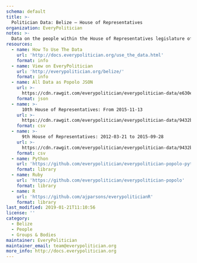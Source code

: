 ```yaml
---
schema: default
title: >-
  Politician Data: Belize — House of Representatives
organization: EveryPolitician
notes: >-
  Data on the people within the House of Representatives legislature of Belize.
resources:
  - name: How To Use The Data
    url: 'http://docs.everypolitician.org/use_the_data.html'
    format: info
  - name: View on EveryPolitician
    url: 'http://everypolitician.org/belize/'
    format: info
  - name: All Data as Popolo JSON
    url: >-
      https://cdn.rawgit.com/everypolitician/everypolitician-data/e630e3611ad49b8298a764345567922a27853f00/data/Belize/Representatives/ep-popolo-v1.0.json
    format: json
  - name: >-
      10th House of Representatives: From 2015-11-13
    url: >-
      https://cdn.rawgit.com/everypolitician/everypolitician-data/9432bf29041cb6966db27e1db78bc4dbf9313dc1/data/Belize/Representatives/term-10.csv
    format: csv
  - name: >-
      9th House of Representatives: 2012-03-21 to 2015-09-28
    url: >-
      https://cdn.rawgit.com/everypolitician/everypolitician-data/9432bf29041cb6966db27e1db78bc4dbf9313dc1/data/Belize/Representatives/term-9.csv
    format: csv
  - name: Python
    url: 'https://github.com/everypolitician/everypolitician-popolo-python'
    format: library
  - name: Ruby
    url: 'https://github.com/everypolitician/everypolitician-popolo'
    format: library
  - name: R
    url: 'https://github.com/ajparsons/everypoliticianR'
    format: library
last_modified: 2019-01-21T11:10:56
license: ''
category:
  - Belize
  - People
  - Groups & Bodies
maintainer: EveryPolitician
maintainer_email: team@everypolitician.org
more_info: http://docs.everypolitician.org
---
```

